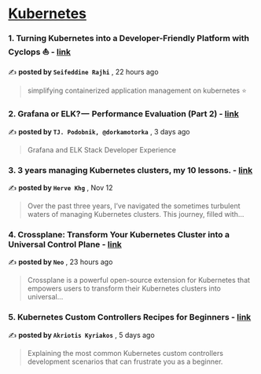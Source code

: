 
<h1><a href=https://medium.com/tag/kubernetes/recommended target="_blank" rel="noopener noreferrer">Kubernetes</a></h1>
<h3>1. Turning Kubernetes into a Developer-Friendly Platform with Cyclops ⛵️ - <a href=https://medium.com/@seifeddinerajhi/turning-kubernetes-into-a-developer-friendly-platform-with-cyclops-️-e5a81128030f?source=tag_recommended_feed---------0-84----------kubernetes----------7ffe4c4b_3437_48ed_99f8_bb4120fafd50------- target="_blank" rel="noopener noreferrer">link</a></h3>

✍️ **posted by `Seifeddine Rajhi`** <date> , 22 hours ago</date>

<blockquote>simplifying containerized application management on kubernetes ⭐️</blockquote>

<h3>2. Grafana or ELK? —  Performance Evaluation (Part 2) - <a href=https://medium.com/gitconnected/grafana-or-elk-performance-evaluation-part-2-65c8ace147ae?source=tag_recommended_feed---------1-107----------kubernetes----------7ffe4c4b_3437_48ed_99f8_bb4120fafd50------- target="_blank" rel="noopener noreferrer">link</a></h3>

✍️ **posted by `TJ. Podobnik, @dorkamotorka`** <date> , 3 days ago</date>

<blockquote>Grafana and ELK Stack Developer Experience</blockquote>

<h3>3. 3 years managing Kubernetes clusters, my 10 lessons. - <a href=https://medium.com/@hervekhg/3-years-managing-kubernetes-clusters-my-10-lessons-b565a5509f0e?source=tag_recommended_feed---------2-85----------kubernetes----------7ffe4c4b_3437_48ed_99f8_bb4120fafd50------- target="_blank" rel="noopener noreferrer">link</a></h3>

✍️ **posted by `Herve Khg`** <date> , Nov 12</date>

<blockquote>Over the past three years, I’ve navigated the sometimes turbulent waters of managing Kubernetes clusters. This journey, filled with…</blockquote>

<h3>4. Crossplane: Transform Your Kubernetes Cluster into a Universal Control Plane - <a href=https://medium.com/@neoph.za/crossplane-transform-your-kubernetes-cluster-into-a-universal-control-plane-92c6a3af37df?source=tag_recommended_feed---------3-84----------kubernetes----------7ffe4c4b_3437_48ed_99f8_bb4120fafd50------- target="_blank" rel="noopener noreferrer">link</a></h3>

✍️ **posted by `Neo`** <date> , 23 hours ago</date>

<blockquote>Crossplane is a powerful open-source extension for Kubernetes that empowers users to transform their Kubernetes clusters into universal…</blockquote>

<h3>5. Kubernetes Custom Controllers Recipes for Beginners - <a href=https://medium.com/itnext/kubernetes-custom-controllers-recipes-for-beginners-bbc286c05ef8?source=tag_recommended_feed---------4-107----------kubernetes----------7ffe4c4b_3437_48ed_99f8_bb4120fafd50------- target="_blank" rel="noopener noreferrer">link</a></h3>

✍️ **posted by `Akriotis Kyriakos`** <date> , 5 days ago</date>

<blockquote>Explaining the most common Kubernetes custom controllers development scenarios that can frustrate you as a beginner.</blockquote>

